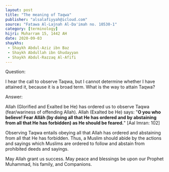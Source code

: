 ```yaml
---
layout: post
title: "The meaning of Taqwa"
publisher: "alsalafiyyah@icloud.com"
source: "Fatawa Al-Lajnah Al-Da'imah no. 10530-1"
category: [terminology]
hijri: Muharram 15, 1442 AH
date: 2020-09-03
shaykhs: 
 - Shaykh Abdul-Aziz ibn Baz
 - Shaykh Abdullah ibn Ghudayyan
 - Shaykh Abdul-Razzaq Al-Afifi
---
```


Question: 

I hear the call to observe Taqwa, but I cannot determine whether I have attained it, because it is a broad term. What is the way to attain Taqwa? 

Answer:

Allah (Glorified and Exalted be He) has ordered us to observe Taqwa (fear/wariness of offending Allah). Allah (Exalted be He) says: "**O you who believe! Fear Allâh (by doing all that He has ordered and by abstaining from all that He has forbidden) as He should be feared.**" [Aal Imran: 102]

Observing Taqwa entails obeying all that Allah has ordered and abstaining from all that He has forbidden. Thus, a Muslim should abide by the actions and sayings which Muslims are ordered to follow and abstain from prohibited deeds and sayings.

May Allah grant us success. May peace and blessings be upon our Prophet Muhammad, his family, and Companions.

